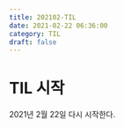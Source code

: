```yaml
---
title: 202102-TIL
date: 2021-02-22 06:36:00
category: TIL
draft: false
---
```


# TIL 시작

2021년 2월 22일 다시 시작한다.
